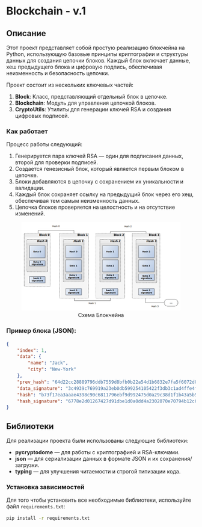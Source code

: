 # Blockchain - v.1

## Описание

Этот проект представляет собой простую реализацию блокчейна на Python, использующую базовые принципы криптографии и структуры данных для создания цепочки блоков. Каждый блок включает данные, хеш предыдущего блока и цифровую подпись, обеспечивая неизменность и безопасность цепочки.

Проект состоит из нескольких ключевых частей:
1. **Block**: Класс, представляющий отдельный блок в цепочке.
2. **Blockchain**: Модуль для управления цепочкой блоков.
3. **CryptoUtils**: Утилиты для генерации ключей RSA и создания цифровых подписей.

### Как работает

Процесс работы следующий:
1. Генерируется пара ключей RSA — один для подписания данных, второй для проверки подписей.
2. Создается генезисный блок, который является первым блоком в цепочке.
3. Блоки добавляются в цепочку с сохранением их уникальности и валидации.
4. Каждый блок сохраняет ссылку на предыдущий блок через его хеш, обеспечивая тем самым неизменность данных.
5. Цепочка блоков проверяется на целостность и на отсутствие изменений.

<figure align="center">
    <img src="resources/scheme-v-1.png" alt="blockchain-scheme-v1"/>
    <figcaption>Схема Блокчейна</figcaption>
</figure>

### Пример блока (JSON):

```json
{
    "index": 1,
    "data": {
        "name": "Jack",
        "city": "New-York"
    },
    "prev_hash": "64d22cc28889796ddb7559d8bfb0b22a54d1b6832e7fa5f6072d0cfad13af039",
    "data_signature": "3c4939c769919a23eb0db599254105422f3db3c1ad4ffe4f71e8c7758c9df2 ...",
    "hash": "b73f17ea3aaae4398c90c6811796ebf9d992475d0a29c38d1f1b43a5b5c84003",
    "hash_signature": "6778e2d01267427d91dbe1d0a0dd4a2302070e70794b12c6f97a796dbda38d ..."
}
```

## Библиотеки

Для реализации проекта были использованы следующие библиотеки:

- **pycryptodome** — для работы с криптографией и RSA-ключами.
- **json** — для сериализации данных в формате JSON и их сохранения/загрузки.
- **typing** — для улучшения читаемости и строгой типизации кода.

### Установка зависимостей

Для того чтобы установить все необходимые библиотеки, используйте файл `requirements.txt`:

```bash
pip install -r requirements.txt
```
